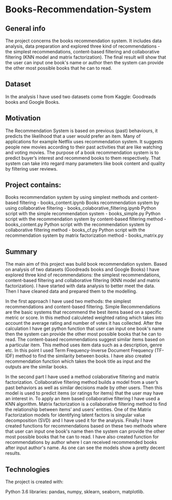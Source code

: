 # Books-Recommendation-System
## General info
The project concerns the books recommendation system. It includes data analysis, data preparation and explored three kind of recommendations - the simplest recommendations, content-based filtering and collaborative filtering (KNN model and matrix factorization). The final result will show that the user can input one book's name or author then the system can provide the other most possible books that he can to read.

## Dataset
In the analysis I have used two datasets come from Kaggle: Goodreads books and Google Books.

## Motivation
The Recommendation System is based on previous (past) behaviours, it predicts the likelihood that a user would prefer an item. Many of applications for example Netflix uses recommendation system. It suggests people new movies according to their past activities that are like watching and voting movies. The purpose of a book recommendation system is to predict buyer’s interest and recommend books to them respectively. That system can take into regard many parameters like book content and quality by filtering user reviews.

## Project contains:
Books recommendation system by using simplest methods and content-based filtering - books_content.ipynb
Books recommendation system by using collaborative filtering - books_colaborative_filtering.ipynb
Python script with the simple recommendation system - books_simple.py
Python script with the recommendation system by content-based filtering method - books_content.py
Python script with the recommendation system by collaborative filtering method - books_cf.py
Python script with the recommendation system by matrix factorization method - books_matrix.py
## Summary
The main aim of this project was build book recommendation system. Based on analysis of two datasets (Goodreads books and Google Books) I have explored three kind of recommendations: the simplest recommendations, content-based filtering and collaborative filtering (KNN model and matrix factorization). I have started with data analysis to better meet the data. Then I have cleaned data and prepared them to the modelling.

In the first approach I have used two methods: the simplest recommendations and content-based filtering. Simple Recommendations are the basic systems that recommend the best items based on a specific metric or score. In this method calculeted weighted rating which takes into account the average rating and number of votes it has collected. After the calculation I have get python function that user can input one book's name then the system can provide the other most possible books that he can to read. The content-based recommendations suggest similar items based on a particular item. This method uses item data such as a description, genre etc. In this point I used Term Frequency-Inverse Document Frequency (TF-IDF) method to find the similarity between books. I have also created recommendation function which takes the book title as input and the outputs are the similar books.

In the second part I have used a method colaborative filtering and matrix factorization. Collaborative filtering method builds a model from a user’s past behaviors as well as similar decisions made by other users. Then this model is used to predict items (or ratings for items) that the user may have an interest in. To apply an item based collaborative filtering I have used a KNN algorithm. Matrix factorization is a collaborative filtering method to find the relationship between items’ and users’ entities. One of the Matrix Factorization models for identifying latent factors is singular value decomposition (SVD)  and I have used it for the analysis. Finally I have created functions for recommendations based on these two methods where that user can input one book's name then the system can provide the other most possible books that he can to read. I have also created function for recommendations by author where I can received recommended books after input author's name. As one can see the models show a pretty decent results.

## Technologies
The project is created with:

Python 3.6
libraries: pandas, numpy, sklearn, seaborn, matplotlib.
